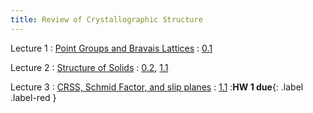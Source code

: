 ```yaml
---
title: Review of Crystallographic Structure
---
```


Lecture 1
: [Point Groups and Bravais Lattices](https://ocw.mit.edu/courses/3-012-fundamentals-of-materials-science-fall-2005/resources/lec14b/)
  : [0.1](#)

Lecture 2
: [Structure of Solids](https://ocw.mit.edu/courses/3-012-fundamentals-of-materials-science-fall-2005/resources/lec16b/)
  : [0.2](#), [1.1](#)

Lecture 3
: [CRSS, Schmid Factor, and slip planes](#)
  : [1.1](#)
:**HW 1 due**{: .label .label-red }


